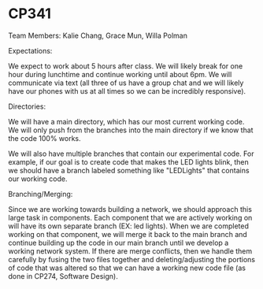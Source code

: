 # CP341
Team Members: Kalie Chang, Grace Mun, Willa Polman

Expectations:

We expect to work about 5 hours after class. We will likely break for one hour during lunchtime and continue working until about 6pm. We will communicate via text (all three of us have a group chat and we will likely have our phones with us at all times so we can be incredibly responsive).

Directories:

We will have a main directory, which has our most current working code. We will only push from the branches into the main directory if we know that the code 100% works.

We will also have multiple branches that contain our experimental code. For example, if our goal is to create code that makes the LED lights blink, then we should have a branch labeled something like "LEDLights" that contains our working code.

Branching/Merging:

Since we are working towards building a network, we should approach this large task in components. Each component that we are actively working on will have its own separate branch (EX: led lights). When we are completed working on that component, we will merge it back to the main branch and continue building up the code in our main branch until we develop a working network system. If there are merge conflicts, then we handle them carefully by fusing the two files together and deleting/adjusting the portions of code that was altered so that we can have a working new code file (as done in CP274, Software Design).
